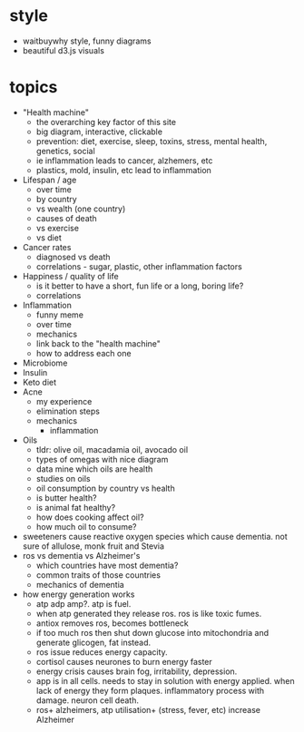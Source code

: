 # style
- waitbuywhy style, funny diagrams
- beautiful d3.js visuals
  
# topics
- "Health machine"
  - the overarching key factor of this site
  - big diagram, interactive, clickable
  - prevention: diet, exercise, sleep, toxins, stress, mental health, genetics, social
  - ie inflammation leads to cancer, alzhemers, etc
  - plastics, mold, insulin, etc lead to inflammation
- Lifespan / age
  - over time
  - by country
  - vs wealth (one country)
  - causes of death
  - vs exercise
  - vs diet
- Cancer rates 
  - diagnosed vs death
  - correlations - sugar, plastic, other inflammation factors
- Happiness / quality of life
  - is it better to have a short, fun life or a long, boring life?
  - correlations
- Inflammation
  - funny meme
  - over time
  - mechanics
  - link back to the "health machine"
  - how to address each one
- Microbiome
- Insulin
- Keto diet
- Acne
  - my experience
  - elimination steps
  - mechanics
    - inflammation
- Oils
  - tldr: olive oil, macadamia oil, avocado oil
  - types of omegas with nice diagram
  - data mine which oils are health
  - studies on oils
  - oil consumption by country vs health
  - is butter health?
  - is animal fat healthy?
  - how does cooking affect oil?
  - how much oil to consume?
- sweeteners cause reactive oxygen species which cause dementia. not sure of allulose, monk fruit and Stevia
- ros vs dementia vs Alzheimer's
  - which countries have most dementia?
  - common traits of those countries
  - mechanics of dementia
- how energy generation works
  - atp adp amp?. atp is fuel.
  - when atp generated they release ros. ros is like toxic fumes.
  - antiox removes ros, becomes bottleneck
  - if too much ros then shut down glucose into mitochondria and generate glicogen, fat instead.
  - ros issue reduces energy capacity. 
  - cortisol causes neurones to burn energy faster
  - energy crisis causes brain fog, irritability, depression. 
  - app is in all cells. needs to stay in solution with energy applied. when lack of energy they form plaques. inflammatory process with damage. neuron cell death. 
  - ros+ alzheimers, atp utilisation+ (stress, fever, etc) increase Alzheimer 

 

